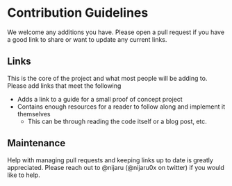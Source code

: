 # Contribution Guidelines
We welcome any additions you have. Please open a pull request if you have a good link to share or want to update any current links.

## Links
This is the core of the project and what most people will be adding to. Please add links that meet the following

- Adds a link to a guide for a small proof of concept project
- Contains enough resources for a reader to follow along and implement it themselves
    - This can be through reading the code itself or a blog post, etc.


## Maintenance
Help with managing pull requests and keeping links up to date is greatly appreciated. Please reach out to @nijaru (@nijaru0x on twitter) if you would like to help. 